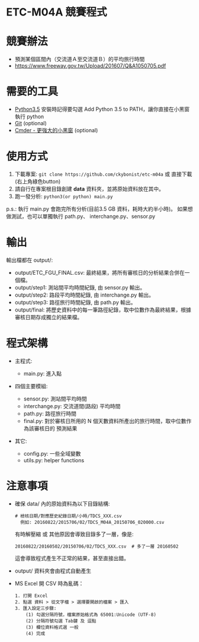 # ETC-M04A 競賽程式

# 競賽辦法
- 預測某個區間內（交流道Ａ至交流道Ｂ）的平均旅行時間
- https://www.freeway.gov.tw/Upload/201607/Q&A1050705.pdf

# 需要的工具
- [Python3.5](https://www.python.org/downloads/)
  安裝時記得要勾選 Add Python 3.5 to PATH，讓你直接在小黑窗執行 python
- [Git](https://git-scm.com/download/win) (optional)
- [Cmder - 更強大的小黑窗](http://cmder.net/) (optional)


# 使用方式

1. 下載專案: `git clone https://github.com/ckybonist/etc-m04a` 或 直接下載(右上角綠色button)
2. 請自行在專案根目錄創建 **data** 資料夾，並將原始資料放在其中。
3. 跑一發分析: `python3(or python) main.py`

  p.s.: 執行 main.py 會跑完所有分析(目前3.5 GB 資料，耗時大約半小時)。
        如果想做測試，也可以單獨執行 path.py、 interchange.py、sensor.py


# 輸出
輸出檔都在 output/:
- output/ETC_FGU_FINAL.csv: 最終結果，將所有審核日的分析結果合併在一個檔。
- output/step1: 測站間平均時間紀錄, 由 sensor.py 輸出。
- output/step2: 路段平均時間紀錄, 由 interchange.py 輸出。
- output/step3: 路徑旅行時間紀錄, 由 path.py 輸出。
- output/final: 將歷史資料中的每一筆路徑紀錄，取中位數作為最終結果，根據審核日期存成獨立的結果檔。


# 程式架構

* 主程式:
  - main.py: 進入點

* 四個主要模組:
  - sensor.py: 測站間平均時間
  - interchange.py: 交流道間(路段) 平均時間
  - path.py: 路徑旅行時間
  - final.py: 對於審核日所用的 N 個天數資料所產出的旅行時間，取中位數作為該審核日的
              預測結果

* 其它:
  - config.py: 一些全域變數
  - utils.py: helper functions

# 注意事項
- 確保 data/ 內的原始資料為以下目錄結構:
  ```
  # 檢核日期/對應歷史紀錄日期/小時/TDCS_XXX.csv
    例如: 20160822/2015706/02/TDCS_M04A_20150706_020000.csv
  ```
  有時解壓縮 或 其他原因會導致目錄多了一層，像是:

  `20160822/20160502/20150706/02/TDCS_XXX.csv  # 多了一層 20160502`

  這會導致程式產生不正常的結果，甚至直接出錯。

- output/ 資料夾會由程式自動產生

- MS Excel 開 CSV 時為亂碼：
  ```
  1. 打開 Excel
  2. 點選 資料 > 從文字檔 > 選擇要開啟的檔案 > 匯入
  3. 匯入設定三步驟:
      (1) 勾選分隔符號，檔案原始格式為 65001:Unicode (UTF-8)
      (2) 分隔符號勾選 Tab鍵 及 逗點
      (3) 欄位資料格式選 一般
      (4) 完成
  ```
